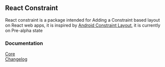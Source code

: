 ## React Constraint

React constraint is a package intended for Adding a Constraint based layout on React web apps, it is inspired by [Android Constraint Layout](https://developer.android.com/reference/androidx/constraintlayout/widget/ConstraintLayout), it is currently on Pre-alpha state

### Documentation

[Core](./packages/core/readme.md)  
[Changelog](./changelog.md)  